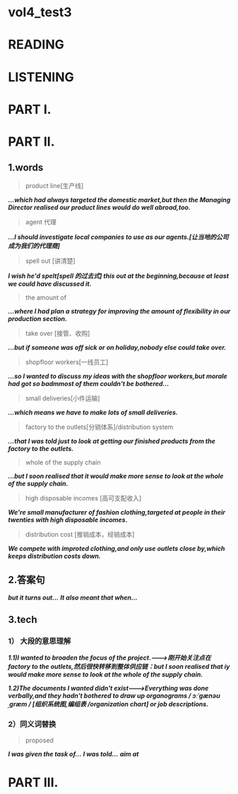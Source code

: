 # vol4_test3 
# READING

# LISTENING
# PART I.


# PART II.
## 1.words
> product line[生产线]

***...which had always targeted the domestic market,but then the Managing Director realised our product lines would do well abroad,too.***

> agent 代理

***...I should investigate local companies to use as our agents.[让当地的公司成为我们的代理商]***

> spell out [讲清楚]

***I wish he'd spelt[spell 的过去式] this out at the beginning,because at least we could have discussed it.***

> the amount of 

***...where I had plan a strategy for improving the amount of flexibility in our production section.***

> take over [接管、收购]

***...but if someone was off sick or on holiday,nobody else could take over.***

> shopfloor workers[一线员工]

***...so I wanted to discuss my ideas with the shopfloor workers,but morale had got so badmmost of them couldn't be bothered...***

> small deliveries[小件运输]

***...which means we have to make lots of small deliveries.***

> factory to the outlets[分销体系]/distribution system

***...that I was told just to look at getting our finished products from the factory to the outlets.***

> whole of the supply chain

***...but I soon realised that it would make more sense to look at the whole of the supply chain.***

> high disposable incomes [高可支配收入]

***We're small manufacturer of fashion clothing,targeted at people in their twenties with high disposable incomes.***

> distribution cost [推销成本，经销成本]

***We compete with improted clothing,and only use outlets close by,which keeps distribution costs down.***

## 2.答案句
***but it turns out...***
***It also meant that when...***

## 3.tech
### 1） 大段的意思理解
***1.1)I wanted to broaden the focus of the project.--->刚开始关注点在factory to the outlets,然后很快转移到整体供应链：but I soon realised that iy would make more sense to look at the whole of the supply chain.***

***1.2)The documents I wanted didn't exist--->Everything was done verbally,and they hadn't bothered to draw up organograms / ɔːˈɡænəʊˌɡræm / [组织系统图,编组表
/organization chart] or job descriptions.***

### 2）同义词替换
> proposed 

***I was given the task of...***
***I was told...***
***aim at***

# PART III.









